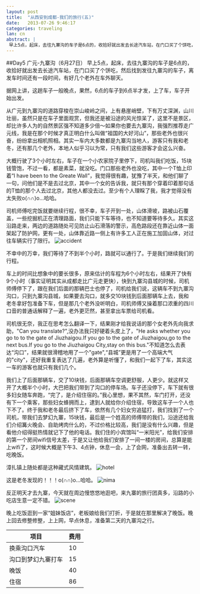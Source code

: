 ```yaml
---
layout: post
title:  "从西安到成都-我们的旅行(五)"
date:   2013-07-26 9:46:17
categories: traveling
lan: cn
abstract: |
 早上5点，起床，去往九寨沟的车子是6点的，收拾好就出发去长途汽车站，在门口买了个饼吃，然后找到发往九寨沟的车子，离发车时间还有一段时间，有好几个老外在车外聊天。据网上讲，这趟车子一般晚点，果然，6点的车子到6点半才发，上了车，车子开始出发。
---
```


##Day5 广元-九寨沟（6月27日）
早上5点，起床，去往九寨沟的车子是6点的，收拾好就出发去长途汽车站，在门口买了个饼吃，然后找到发往九寨沟的车子，离发车时间还有一段时间，有好几个老外在车外聊天。

据网上讲，这趟车子一般晚点，果然，6点的车子到6点半才发，上了车，车子开始出发。

从广元到九寨沟的道路穿梭在崇山峻岭之间，上有悬崖峭壁，下有万丈深渊，山川壮丽，虽然只是在车子里面观赏，但我还是被沿途的风光惊呆了，这里不是景区，却比许多人为的自然景区强不知道多少倍～如果你也要去九寨沟，我强烈推荐走广元线，我是在那个时候才真正明白什么叫做“祖国的大好河山”，那些老外也很兴奋，纷纷拿出相机照相。其实一车内大多数都是九寨沟当地人，游客只有我和老冬，还有那几个老外，本地人似乎习以为常，只有我们这些游客才会这么兴奋。

大概行驶了3个小时左右，车子在一个小农家院子里停下，司机叫我们吃饭，15块钱管饱，不过一看，都是素菜，就没吃。门口那些老外也没吃，其中一个T恤上印着“I have been to the Greate Wall”，我觉得很有趣，犹豫了半天，和他们聊了一句，问他们是不是去过北京，其中一个女的告诉我，就只有那个穿着印着那句话的T恤的那个人去过北京，其他人都没去过。至少有个人理睬了我，我才觉得没有太失败o(∩∩)o...哈哈。

司机师傅吃完饭就要继续行程，很不幸，车子开到一处，山体滑坡，路被山石覆盖，一些挖掘机正在清理路面，我们只能下车等待，也不知道要等待多久。其实这沿路走来，两边的道路随处可见防止山石滑落的警示，高危路段还在靠近山体一面架起了防护网，更有一处，山体靠近路一侧上有许多工人正在施工加固山体，对过往车辆实行了限行。
![](http://carpenter.qiniudn.com/guangyuan-accident.jpg "accident")

不幸中的万幸，我们等待了不到半个小时，路就可以通行了。于是我们继续我们的行程。

车上的时间比想象中的要长很多，原来估计的车程为6个小时左右，结果开了快有9个小时（事实证明其实从成都走比广元走更快），快到九寨沟县城的时候，司机师傅停下了，跟在我们后面的那辆巴士也停了，司机给我们说，这辆车不到九寨沟沟口，只到九寨沟县城，如果要去沟口，就多交10块钱到后面那辆车上去，我和老冬拿好包准备下车，但是那几个老外没听明白，司机师傅又操着那口浓重的四川口音的普通话解释了一遍，老外更茫然，甚至拿出车票给司机看。

司机很无奈，我正在思考怎么翻译一下，结果刚才给我说话的那个女老外先向我求助，"Can you translate?",没办法我只好硬着头皮上了，"He asks whether you go to to the gate of Jiuzhaigou.If you go to the gate of Jiuzhaigou,go to the next bus.If you go to the Jiuzhaigou City,stay on this bus."不知道怎么去表达“沟口”，结果就很滑稽地用了一个"gate",“县城”更是用了一个高端大气的"city"，还好我重复表达了几遍，老外算是听懂了，和我们一起下了车，其实这一车的游客也就只有我们几个。

我们上了后面那辆车，交了10块钱，后面那辆车空调更舒服，人更少。就这样又开了大概半个小时，大巴把我们带到了沟口的停车场。车子还没停下，车下就有很多妇女随车奔跑，“完了，是介绍住宿的。”我心里想，果不其然，车门打开，还没有下一个乘客，那些妇女蜂拥而上，逮到人就给你介绍住宿，导致这车子一个人也下不了。终于我和老冬最后挤下了车，依然有几个妇女穷追猛打，我们找到了一个司机，带我们去梦幻九寨，15块钱，最后是一个姓高的师傅带的我们，沿途还给我们介绍篝火晚会、自助烤肉什么的，不过价格比较高，我们是没有什么兴趣，但是看他介绍得挺热情就记下了他的电话。我们住的小宾馆叫“一米阳光”，给我们安排的第一个房间wifi信号太差，于是又让他给我们安排了一间一楼的房间，总算是能上wifi了，这时候大概是下午3、4点钟，休息一会，上了会网，准备出去转一转，吃晚饭。

漳扎镇上随处都是这种藏式风情建筑。
![](http://carpenter.qiniudn.com/jiuzhai-hotel.jpg "hotel")

这是老冬发现的！！！o(∩∩)o...哈哈。
![](http://carpenter.qiniudn.com/jiuzhai-nima.jpg "nima")

反正明天才去九寨，今天就在周边慢悠悠地逛吧，来九寨的旅行团真多，沿路的小吃店生意一定不错。
![](http://carpenter.qiniudn.com/jiuzhai-scene-1.jpg "scene")

晚上吃饭逛到一家“姐妹饭店”，老板娘给我们打折，于是就在那里解决了晚饭。晚上回去修整修整，上上网，早点休息，准备第二天的九寨沟之行。

项目|费用
---|---
换乘沟口汽车|10
沟口到梦幻九寨打车|15
晚饭|40
住宿|86
